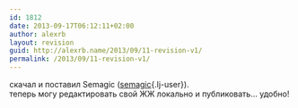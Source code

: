 ```yaml
---
id: 1812
date: 2013-09-17T06:12:11+02:00
author: alexrb
layout: revision
guid: http://alexrb.name/2013/09/11-revision-v1/
permalink: /2013/09/11-revision-v1/
---
```

скачал и поставил Semagic ([semagic](http://semagic.livejournal.com/){.lj-user}).  
теперь могу редактировать свой ЖЖ локально и публиковать&#8230; удобно!